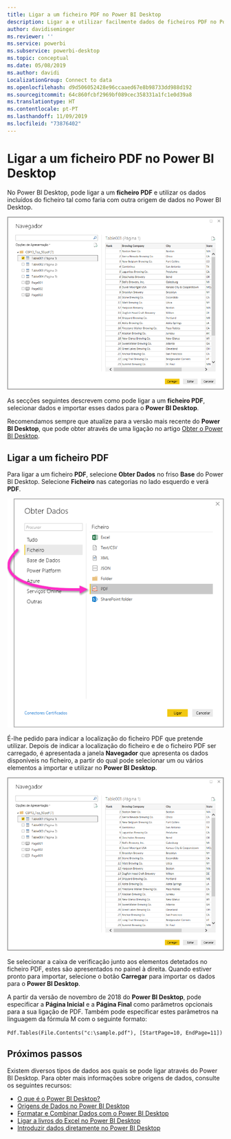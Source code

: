 ```yaml
---
title: Ligar a um ficheiro PDF no Power BI Desktop
description: Ligar a e utilizar facilmente dados de ficheiros PDF no Power BI Desktop
author: davidiseminger
ms.reviewer: ''
ms.service: powerbi
ms.subservice: powerbi-desktop
ms.topic: conceptual
ms.date: 05/08/2019
ms.author: davidi
LocalizationGroup: Connect to data
ms.openlocfilehash: d9d506052428e96ccaaed67e8b98733dd988d192
ms.sourcegitcommit: 64c860fcbf2969bf089cec358331a1fc1e0d39a8
ms.translationtype: HT
ms.contentlocale: pt-PT
ms.lasthandoff: 11/09/2019
ms.locfileid: "73876402"
---
```

# <a name="connect-to-a-pdf-file-in-power-bi-desktop"></a>Ligar a um ficheiro PDF no Power BI Desktop
No Power BI Desktop, pode ligar a um **ficheiro PDF** e utilizar os dados incluídos do ficheiro tal como faria com outra origem de dados no Power BI Desktop.

![Ligar a dados em ficheiros PDF](media/desktop-connect-pdf/connect-pdf-04.png)

As secções seguintes descrevem como pode ligar a um **ficheiro PDF**, selecionar dados e importar esses dados para o **Power BI Desktop**.

Recomendamos sempre que atualize para a versão mais recente do **Power BI Desktop**, que pode obter através de uma ligação no artigo [Obter o Power BI Desktop](desktop-get-the-desktop.md). 

## <a name="connect-to-a-pdf-file"></a>Ligar a um ficheiro PDF
Para ligar a um ficheiro **PDF**, selecione **Obter Dados** no friso **Base** do Power BI Desktop. Selecione **Ficheiro** nas categorias no lado esquerdo e verá **PDF**.

![Selecionar PDF em Obter Dados](media/desktop-connect-pdf/connect-pdf-01.png)

É-lhe pedido para indicar a localização do ficheiro PDF que pretende utilizar. Depois de indicar a localização do ficheiro e de o ficheiro PDF ser carregado, é apresentada a janela **Navegador** que apresenta os dados disponíveis no ficheiro, a partir do qual pode selecionar um ou vários elementos a importar e utilizar no **Power BI Desktop**.

![Ligar a dados em ficheiros PDF](media/desktop-connect-pdf/connect-pdf-04.png)

Se selecionar a caixa de verificação junto aos elementos detetados no ficheiro PDF, estes são apresentados no painel à direita. Quando estiver pronto para importar, selecione o botão **Carregar** para importar os dados para o **Power BI Desktop**.

A partir da versão de novembro de 2018 do **Power BI Desktop**, pode especificar a **Página Inicial** e a **Página Final** como parâmetros opcionais para a sua ligação de PDF. Também pode especificar estes parâmetros na linguagem da fórmula M com o seguinte formato:

`Pdf.Tables(File.Contents("c:\sample.pdf"), [StartPage=10, EndPage=11])`


## <a name="next-steps"></a>Próximos passos
Existem diversos tipos de dados aos quais se pode ligar através do Power BI Desktop. Para obter mais informações sobre origens de dados, consulte os seguintes recursos:

* [O que é o Power BI Desktop?](desktop-what-is-desktop.md)
* [Origens de Dados no Power BI Desktop](desktop-data-sources.md)
* [Formatar e Combinar Dados com o Power BI Desktop](desktop-shape-and-combine-data.md)
* [Ligar a livros do Excel no Power BI Desktop](desktop-connect-excel.md)   
* [Introduzir dados diretamente no Power BI Desktop](desktop-enter-data-directly-into-desktop.md)   

